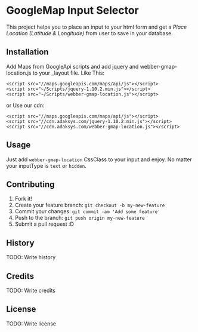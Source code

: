 # GoogleMap Input Selector

This project helps you to place an input to your html form and get a *Place Location (Latitude & Longitude)* from user to save in your database.

## Installation

Add Maps from GoogleApi scripts and add jquery and webber-gmap-location.js to your _layout file.
Like This:
```
<script src="//maps.googleapis.com/maps/api/js"></script>
<script src="~/Scripts/jquery-1.10.2.min.js"></script>
<script src="~/Scripts/webber-gmap-location.js"></script>
```
or Use our cdn:
```
<script src="//maps.googleapis.com/maps/api/js"></script>
<script src="//cdn.adaksys.com/jquery-1.10.2.min.js"></script>
<script src="//cdn.adaksys.com/webber-gmap-location.js"></script>
```


## Usage

Just add `webber-gmap-location` CssClass to your input and enjoy.
No matter your inputType is `text` or `hidden`.

## Contributing

1. Fork it!
2. Create your feature branch: `git checkout -b my-new-feature`
3. Commit your changes: `git commit -am 'Add some feature'`
4. Push to the branch: `git push origin my-new-feature`
5. Submit a pull request :D

## History

TODO: Write history

## Credits

TODO: Write credits

## License

TODO: Write license
